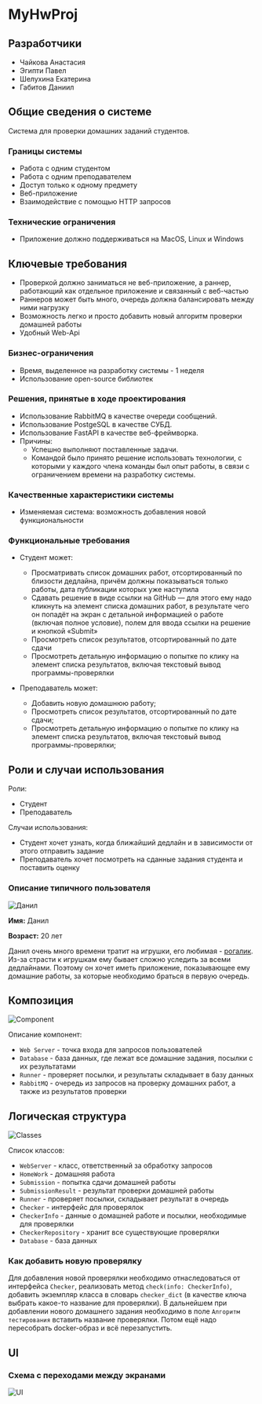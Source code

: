 # MyHwProj
## Разработчики
- Чайкова Анастасия
- Эгипти Павел
- Шелухина Екатерина
- Габитов Даниил

## Общие сведения о системе

Система для проверки домашних заданий студентов.
### Границы системы
- Работа с одним студентом
- Работа с одним преподавателем
- Доступ только к одному предмету
- Веб-приложение
- Взаимодействие с помощью HTTP запросов

### Технические ограничения
- Приложение должно поддерживаться на MacOS, Linux и Windows

## Ключевые требования
- Проверкой должно заниматься не веб-приложение, а раннер, работающий как отдельное приложение и связанный с веб-частью
- Раннеров может быть много, очередь должна балансировать между ними нагрузку
- Возможность легко и просто добавить новый алгоритм проверки домашней работы
- Удобный Web-Api

### Бизнес-ограничения
- Время, выделенное на разработку системы - 1 неделя
- Использование open-source библиотек

### Решения, принятые в ходе проектирования
- Использование RabbitMQ в качестве очереди сообщений.     
- Использование PostgeSQL в качестве СУБД.
- Использование FastAPI в качестве веб-фреймворка. 
- Причины: 
  - Успешно выполняют поставленные задачи.
  - Командой было принято решение использовать технологии, с которыми у каждого члена команды был опыт работы, в связи с ограничением времени на разработку системы. 

### Качественные характеристики системы
- Изменяемая система: возможность добавления новой функциональности

### Функциональные требования

- Студент может:
  - Просматривать список домашних работ, отсортированный по близости дедлайна, причём
  должны показываться только работы, дата публикации которых уже наступила
  - Сдавать решение в виде ссылки на GitHub — для этого ему надо кликнуть на элемент
  списка домашних работ, в результате чего он попадёт на экран с детальной информацией
  о работе (включая полное условие), полем для ввода ссылки на решение и кнопкой
  «Submit»
  - Просмотреть список результатов, отсортированный по дате сдачи
  - Просмотреть детальную информацию о попытке по клику на элемент списка результатов,
  включая текстовый вывод программы-проверялки

- Преподаватель может:
  - Добавить новую домашнюю работу;
  - Просмотреть список результатов, отсортированный по дате сдачи;
  - Просмотреть детальную информацию о попытке по клику на элемент списка результатов,
  включая текстовый вывод программы-проверялки;

## Роли и случаи использования

Роли:
- Студент
- Преподаватель

Случаи использования:
- Студент хочет узнать, когда ближайший дедлайн и в зависимости от этого отправить задание
- Преподаватель хочет посмотреть на сданные задания студента и поставить оценку

### Описание типичного пользователя
![Данил](resources/user.jpg)

**Имя:** Данил

**Возраст:** 20 лет

Данил очень много времени тратит на игрушки, его любимая - [рогалик](https://github.com/eshelukhina/HSE2022-RogueLike).
Из-за страсти к игрушкам ему бывает сложно уследить за всеми дедлайнами. Поэтому он хочет иметь приложение, показывающее ему домашние работы, за которые необходимо браться в первую очередь.

## Композиция 

![Сomponent](resources/component.png)

Описание компонент:
* `Web Server` - точка входа для запросов пользователей
* `Database` - база данных, где лежат все домашние задания, посылки с их результатами
* `Runner` - проверяет посылки, и результаты складывает в базу данных
* `RabbitMQ` - очередь из запросов на проверку домашних работ, а также из результатов проверки

## Логическая структура
![Classes](resources/classes.png)

Список классов:
* `WebServer` - класс, ответственный за обработку запросов
* `HomeWork` - домашняя работа
* `Submission` - попытка сдачи домашней работы
* `SubmissionResult` - результат проверки домашней работы
* `Runner` - проверяет посылки, складывает результат в очередь
* `Checker` - интерфейс для проверялок
* `CheckerInfo` - данные о домашней работе и посылки, необходимые для проверялки
* `CheckerRepository` - хранит все существующие проверялки
* `Database` - база данных

### Как добавить новую проверялку
Для добавления новой проверялки необходимо отнаследоваться от интерфейса `Checker`, реализовать метод `check(info: CheckerInfo)`, добавить экземпляр класса в словарь `checker_dict` (в качестве ключа выбрать какое-то название для проверялки).
В дальнейшем при добавлении нового домашнего задания необходимо в поле `Алгоритм тестирования` вставить название проверялки. Потом ещё надо пересобрать docker-образ и всё перезапустить.

## UI
### Схема с переходами между экранами
![UI](resources/UI.png)
